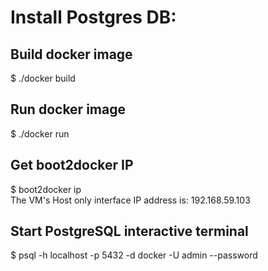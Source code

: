 # Install Postgres DB:

## Build docker image
$ ./docker build

## Run docker image
$ ./docker run

## Get boot2docker IP
$ boot2docker ip <br />
 The VM's Host only interface IP address is: 192.168.59.103

## Start PostgreSQL interactive terminal
$ psql -h localhost -p 5432 -d docker -U admin --password